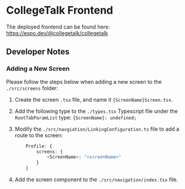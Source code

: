 # CollegeTalk Frontend

The deployed frontend can be found here: https://expo.dev/@collegetalk/collegetalk

## Developer Notes

### Adding a New Screen

Please follow the steps below when adding a new screen to the `./src/screens` folder:

1. Create the screen `.tsx` file, and name it `{ScreenName}Screen.tsx`.

2. Add the following type to the `./types.tsx` Typescript file under the `RootTabParamList` type: `{ScreenName}: undefined;`

3. Modify the `./src/navgiation/LinkingConfiguration.ts` file to add a route to the screen:

    ```typescript
        Profile: {
            screens: {
                <ScreenName>: "<screenName>"
            }
        }
    ```

4. Add the screen component to the `./src/navigation/index.tsx` file.
